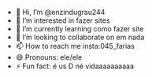 - 👋 Hi, I’m @enzindugrau244
- 👀 I’m interested in fazer sites
- 🌱 I’m currently learning como fazer site
- 💞️ I’m looking to collaborate on em nada
- 📫 How to reach me insta:045_farias
- 😄 Pronouns: ele/ele
- ⚡ Fun fact: é us D né vidaaaaaaaaaa

<!---
enzindugrau244/enzindugrau244 is a ✨ special ✨ repository because its `README.md` (this file) appears on your GitHub profile.
You can click the Preview link to take a look at your changes.
--->
